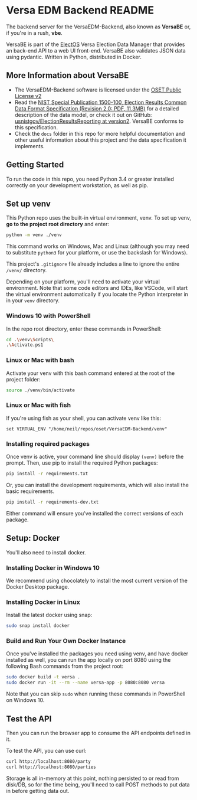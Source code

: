 # Versa EDM Backend README

The backend server for the VersaEDM-Backend, also known as **VersaBE** or, if you're in a rush, **vbe**.

VersaBE is part of the [ElectOS](https://electos.org/) Versa Election Data Manager that provides an back-end API to a web UI front-end. VersaBE also validates JSON data using pydantic. Written in Python, distributed in Docker.

## More Information about VersaBE

* The VersaEDM-Backend software is licensed under the [OSET Public License v2](LICENSE.md)
* Read the [NIST Special Publication 1500-100, Election Results Common Data Format Specification (Revision 2.0: PDF, 11.3MB)](docs/NIST.SP.1500-100r2.pdf) for a detailed description of the data model, or check it out on GitHub: [usnistgov/ElectionResultsReporting at version2](https://github.com/usnistgov/ElectionResultsReporting/tree/version2). VersaBE conforms to this specification.
* Check the `docs` folder in this repo for more helpful documentation and other useful information about this project and the data specification it implements.

## Getting Started

To run the code in this repo, you need Python 3.4 or greater installed correctly on your development workstation, as well as pip.

## Set up venv

This Python repo uses the built-in virtual environment, venv. To set up venv, **go to the project root directory** and enter:

```bash
python -m venv ./venv
```

This command works on Windows, Mac and Linux (although you may need to substitute `python3` for your platform, or use the backslash for Windows).

This project's `.gitignore` file already includes a line to ignore the entire `/venv/` directory.

Depending on your platform, you'll need to activate your virtual environment. Note that some code editors and IDEs, like VSCode, will start the virtual environment automatically if you locate the Python interpreter in in your `venv` directory.

### Windows 10 with PowerShell

In the repo root directory, enter these commands in PowerShell:

```bash
cd .\venv\Scripts\
.\Activate.ps1
```

### Linux or Mac with bash

Activate your venv with this bash command entered at the root of the project folder:

```bash
source ./venv/bin/activate 
```

### Linux or Mac with fish

If you're using fish as your shell, you can activate venv like this:

```fish
set VIRTUAL_ENV "/home/neil/repos/oset/VersaEDM-Backend/venv"
```

### Installing required packages

Once venv is active, your command line should display `(venv)` before the prompt. Then, use pip to install the required Python packages:

```bash
pip install -r requirements.txt
```

Or, you can install the development requirements, which will also install the basic requirements.

```bash
pip install -r requirements-dev.txt
```

Either command will ensure you've installed the correct versions of each package.

## Setup: Docker

You'll also need to install docker.

### Installing Docker in Windows 10

We recommend using chocolately to install the most current version of the Docker Desktop package.

### Installing Docker in Linux

Install the latest docker using snap:

```bash
sudo snap install docker
```

### Build and Run Your Own Docker Instance

Once you've installed the packages you need using venv, and have docker installed as well, you can run the app locally on port 8080 using the following Bash commands from the project root:

```bash
sudo docker build -t versa .
sudo docker run -it --rm --name versa-app -p 8080:8080 versa
```

Note that you can skip `sudo` when running these commands in PowerShell on Windows 10.

## Test the API

Then you can run the browser app to consume the API endpoints defined in it.

To test the API, you can use curl:

```bash
curl http://localhost:8080/party
curl http://localhost:8080/parties
```

Storage is all in-memory at this point, nothing persisted to or read from disk/DB, so for the time being, you'll need to call POST methods to put data in before getting data out.

